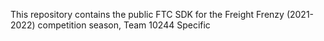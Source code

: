 This repository contains the public FTC SDK for the Freight Frenzy (2021-2022) competition season, Team 10244 Specific

